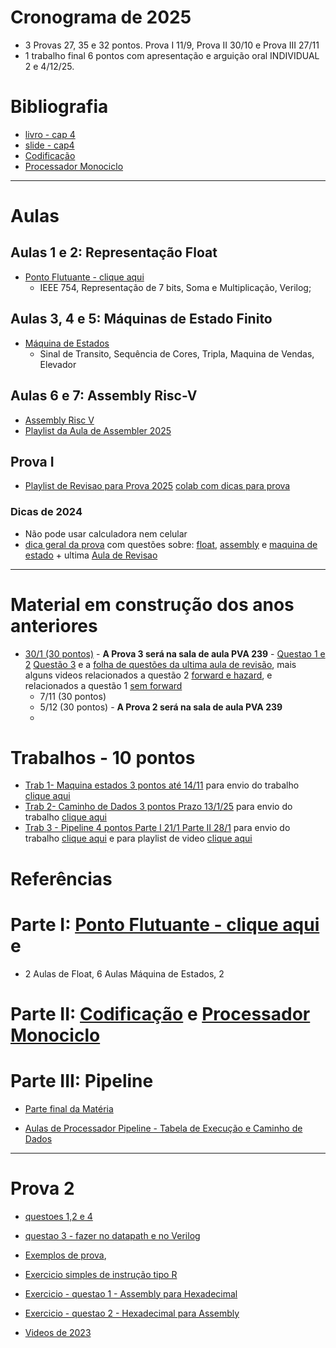 # Cronograma de 2025
* 3 Provas 27, 35 e 32 pontos. Prova I 11/9, Prova II 30/10 e Prova III 27/11 
* 1 trabalho final 6 pontos com apresentação e arguição oral INDIVIDUAL 2 e 4/12/25.

# Bibliografia
* [livro - cap 4](https://github.com/arduinoufv/inf250/blob/master/2024/assembly.md#livros)
* [slide - cap4](https://docs.google.com/presentation/d/1ztqfccs7TybpBk6Xqyg3BRS_BEc2WtihyqBCcf3xrYM/edit?usp=sharing)
* [Codificação](https://github.com/arduinoufv/inf250/blob/master/2024/codificacao.md)
* [Processador Monociclo](https://github.com/arduinoufv/inf250/blob/master/2024/monociclo.md)
---
# Aulas

##  Aulas  1 e 2: Representação Float
* [Ponto Flutuante - clique aqui](https://github.com/arduinoufv/inf250/blob/master/2024/float24.md)
  * IEEE 754, Representação de 7 bits, Soma e Multiplicação, Verilog; 
## Aulas 3, 4 e 5: Máquinas de Estado Finito
* [Máquina de Estados](https://github.com/arduinoufv/inf250/blob/master/2024/fsm.md)
    * Sinal de Transito, Sequência de Cores, Tripla, Maquina de Vendas, Elevador
  
## Aulas 6 e 7: Assembly Risc-V
* [Assembly Risc V](https://github.com/arduinoufv/inf250/blob/master/2024/assembly.md)
* [Playlist da Aula de Assembler 2025](https://www.youtube.com/playlist?list=PLcvOyD_LMr6nCi-nQ69zmo0F_wXoifB_i)
## Prova I
* [Playlist de Revisao para Prova 2025](https://www.youtube.com/playlist?list=PLcvOyD_LMr6lCKzbW5AmccA7x7kKBn_q1)
  [colab com dicas para prova](https://docs.google.com/document/d/1PGxTOI4rpU9b8-USWu0SDjORjCig77qxNr6iyKraEBU/edit?usp=sharing)

### Dicas de 2024
* Não pode usar calculadora nem celular
* [dica geral da prova](https://youtu.be/_s3cyz3Sd9k) com questões sobre: [float](https://youtu.be/EgCpuJbbC8E), [assembly](https://youtu.be/aKgDLfZhFA8) e [maquina de estado](https://www.youtube.com/playlist?list=PLcvOyD_LMr6nMzBUR-i6STZfg9MR0AVN5) + ultima [Aula de Revisao](https://www.youtube.com/playlist?list=PLcvOyD_LMr6k5MtKSIjeYz_GDvWlk9GLQ)
----
# Material em construção dos anos anteriores

* [30/1 (30 pontos)](https://www.youtube.com/playlist?list=PLcvOyD_LMr6nJNyXtfbDgVq_dxLbKpTWq) - **A Prova 3 será na sala de aula PVA 239** - [Questao 1 e 2](https://docs.google.com/document/d/1PlLWaqZeU2YMhULrGTSqKQRoRg9pSu4YJvyVySe81rc/edit?usp=sharing)  [Questão 3](https://docs.google.com/document/d/1NFCfhNiI1Wej77CkSkChfNBAxC7TLiKsgqySfq9a3tA/edit?usp=sharing) e a [folha de questões da ultima aula de revisão](https://docs.google.com/document/d/1sTT7KcSxtaaJzCNrQfx8aFWYSsNa1kNeAWpGAQ2VkHc/edit?usp=sharing), mais alguns videos relacionados a questão 2 [forward e hazard](https://www.youtube.com/playlist?list=PLcvOyD_LMr6mgsGaEC75M3NWLTQdHcRnT), e relacionados a questão 1 [sem forward](https://www.youtube.com/playlist?list=PLcvOyD_LMr6kehxpf-KUMmCTSsPwcs6hX)
    * 7/11 (30 pontos) 
    *  5/12 (30 pontos) - **A Prova 2 será na sala de aula PVA 239** 
    * 
  
# Trabalhos  - 10 pontos
   * [Trab 1- Maquina estados 3 pontos até 14/11](https://colab.research.google.com/drive/1cIsHsaC3JZVWpYgpVGQ68QKoEgF_5yig?usp=sharing) para envio do trabalho [clique aqui](https://forms.gle/ZUmhyZtxLX2Et6ae7)
   * [Trab 2- Caminho de Dados 3 pontos Prazo 13/1/25](https://colab.research.google.com/drive/1stSdWWX58nfNNW0xI8339-jQTa8cjsgb?usp=sharing) para envio do trabalho [clique aqui](https://forms.gle/xFz9nHcRafSSSuz76)
   * [Trab 3 - Pipeline 4 pontos Parte I 21/1 Parte II 28/1](https://colab.research.google.com/drive/1zSSEn4QL4NM3Vyr_e3okm2ODKzwElJy1?usp=sharing) para envio do trabalho [clique aqui](https://forms.gle/7DwUjT36zyWaxBdMA) e para playlist de video [clique aqui](https://www.youtube.com/playlist?list=PLcvOyD_LMr6m8ygn0rvMf7jcIm3VxL7cu)
  
# Referências


# Parte I: [Ponto Flutuante - clique aqui](https://github.com/arduinoufv/inf250/blob/master/2024/float24.md) e 
   
   * 2 Aulas de Float, 6 Aulas Máquina de Estados, 2 
   

# Parte II:  [Codificação](https://github.com/arduinoufv/inf250/blob/master/2024/codificacao.md) e [Processador Monociclo](https://github.com/arduinoufv/inf250/blob/master/2024/monociclo.md)
  

# Parte III: Pipeline
   * [Parte final da Matéria](https://github.com/arduinoufv/inf250/blob/master/2023/verilog_pipeline.md)

   * [Aulas de Processador Pipeline - Tabela de Execução e Caminho de Dados](https://github.com/arduinoufv/inf250/blob/master/2023/pipeline.md)

-------
# Prova 2
   * [questoes 1,2 e 4](https://www.youtube.com/playlist?list=PLcvOyD_LMr6mrhCxnPMOmU3hnUmm8Mgss)
   * [questao 3 - fazer no datapath e no Verilog](https://www.youtube.com/playlist?list=PLcvOyD_LMr6lxjcBPDGlxkU8SZPOTd4xn)
   *  [Exemplos de prova](https://github.com/arduinoufv/inf250/blob/master/2024/prova2.md), 

   * [Exercicio simples de instrução tipo R](https://colab.research.google.com/drive/1Id4bzOBTbZgqrWdyvD3K2eEcnEAdqxqV?usp=sharing)
   * [Exercicio - questao 1 - Assembly para Hexadecimal](https://colab.research.google.com/drive/1QHVEaphOLVFhRe-NSnaqh7N6nyrzNSPx?usp=sharing)
   * [Exercicio - questao 2 - Hexadecimal para Assembly](https://colab.research.google.com/drive/1_IJVgOGokCY0RMEBD1bR6CD1oAiDIJwE?usp=sharing)
   * [Videos de 2023](https://github.com/arduinoufv/inf250/blob/master/2024/monociclo.md#exercicios-para-prova)

